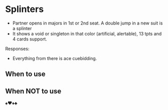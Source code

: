 # Splinters
- Partner opens in majors in 1st or 2nd seat. A double jump in a new suit is a splinter
- It shows a void or singleton in that color (artificial, alertable), 13 tpts and 4 cards support.

Responses:
- Everything from there is ace cuebidding.

## When to use


## When NOT to use

♠♥♦♣
